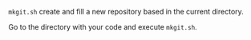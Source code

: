 `mkgit.sh` create and fill a new repository based in the current directory.

Go to the directory with your code and execute `mkgit.sh`.
